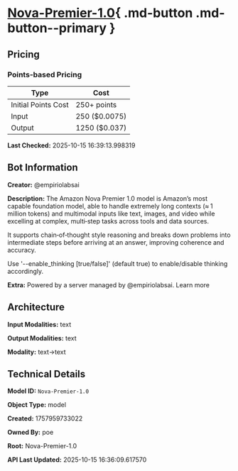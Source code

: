 # [Nova-Premier-1.0](https://poe.com/Nova-Premier-1.0){ .md-button .md-button--primary }

## Pricing

### Points-based Pricing

| Type | Cost |
|------|------|
| Initial Points Cost | 250+ points |
| Input | 250 ($0.0075) |
| Output | 1250 ($0.037) |

**Last Checked:** 2025-10-15 16:39:13.998319


## Bot Information

**Creator:** @empiriolabsai

**Description:** The Amazon Nova Premier 1.0 model is Amazon’s most capable foundation model, able to handle extremely long contexts (≈ 1 million tokens) and multimodal inputs like text, images, and video while excelling at complex, multi‑step tasks across tools and data sources. 

It supports chain‑of‑thought style reasoning and breaks down problems into intermediate steps before arriving at an answer, improving coherence and accuracy.

Use '--enable_thinking [true/false]' (default true) to enable/disable thinking accordingly.

**Extra:** Powered by a server managed by @empiriolabsai. Learn more


## Architecture

**Input Modalities:** text

**Output Modalities:** text

**Modality:** text->text


## Technical Details

**Model ID:** `Nova-Premier-1.0`

**Object Type:** model

**Created:** 1757959733022

**Owned By:** poe

**Root:** Nova-Premier-1.0

**API Last Updated:** 2025-10-15 16:36:09.617570
